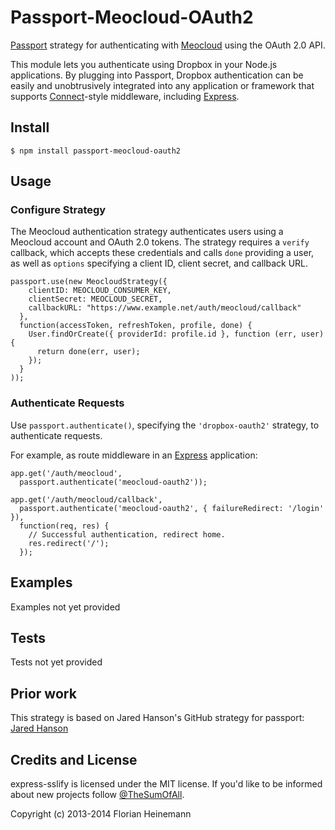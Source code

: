 # Passport-Meocloud-OAuth2
[Passport](http://passportjs.org/) strategy for authenticating with [Meocloud](https://dropbox.com/)
using the OAuth 2.0 API.

This module lets you authenticate using Dropbox in your Node.js applications.
By plugging into Passport, Dropbox authentication can be easily and
unobtrusively integrated into any application or framework that supports
[Connect](http://www.senchalabs.org/connect/)-style middleware, including
[Express](http://expressjs.com/).

## Install
    $ npm install passport-meocloud-oauth2

## Usage
### Configure Strategy

The Meocloud authentication strategy authenticates users using a Meocloud account
and OAuth 2.0 tokens.  The strategy requires a `verify` callback, which accepts
these credentials and calls `done` providing a user, as well as `options`
specifying a client ID, client secret, and callback URL.

    passport.use(new MeocloudStrategy({
        clientID: MEOCLOUD_CONSUMER_KEY,
        clientSecret: MEOCLOUD_SECRET,
        callbackURL: "https://www.example.net/auth/meocloud/callback"
      },
      function(accessToken, refreshToken, profile, done) {
        User.findOrCreate({ providerId: profile.id }, function (err, user) {
          return done(err, user);
        });
      }
    ));

### Authenticate Requests
Use `passport.authenticate()`, specifying the `'dropbox-oauth2'` strategy, to
authenticate requests.

For example, as route middleware in an [Express](http://expressjs.com/)
application:

    app.get('/auth/meocloud',
      passport.authenticate('meocloud-oauth2'));

    app.get('/auth/meocloud/callback', 
      passport.authenticate('meocloud-oauth2', { failureRedirect: '/login' }),
      function(req, res) {
        // Successful authentication, redirect home.
        res.redirect('/');
      });

## Examples
Examples not yet provided

## Tests
Tests not yet provided


## Prior work
This strategy is based on Jared Hanson's GitHub strategy for passport: [Jared Hanson](http://github.com/jaredhanson)

## Credits and License
express-sslify is licensed under the MIT license. If you'd like to be informed about new projects follow  [@TheSumOfAll](http://twitter.com/TheSumOfAll/).

Copyright (c) 2013-2014 Florian Heinemann
